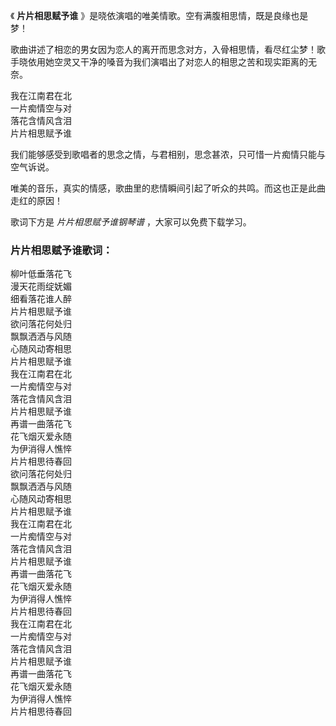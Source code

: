 

《 **片片相思赋予谁** 》是晓依演唱的唯美情歌。空有满腹相思情，既是良缘也是梦！

歌曲讲述了相恋的男女因为恋人的离开而思念对方，入骨相思情，看尽红尘梦！歌手晓依用她空灵又干净的嗓音为我们演唱出了对恋人的相思之苦和现实距离的无奈。

我在江南君在北  
一片痴情空与对  
落花含情风含泪  
片片相思赋予谁

我们能够感受到歌唱者的思念之情，与君相别，思念甚浓，只可惜一片痴情只能与空气诉说。

唯美的音乐，真实的情感，歌曲里的悲情瞬间引起了听众的共鸣。而这也正是此曲走红的原因！

歌词下方是 _片片相思赋予谁钢琴谱_ ，大家可以免费下载学习。

### 片片相思赋予谁歌词：

柳叶低垂落花飞  
漫天花雨绽妩媚  
细看落花谁人醉  
片片相思赋予谁  
欲问落花何处归  
飘飘洒洒与风随  
心随风动寄相思  
片片相思赋予谁  
我在江南君在北  
一片痴情空与对  
落花含情风含泪  
片片相思赋予谁  
再谱一曲落花飞  
花飞烟灭爱永随  
为伊消得人憔悴  
片片相思待春回  
欲问落花何处归  
飘飘洒洒与风随  
心随风动寄相思  
片片相思赋予谁  
我在江南君在北  
一片痴情空与对  
落花含情风含泪  
片片相思赋予谁  
再谱一曲落花飞  
花飞烟灭爱永随  
为伊消得人憔悴  
片片相思待春回  
我在江南君在北  
一片痴情空与对  
落花含情风含泪  
片片相思赋予谁  
再谱一曲落花飞  
花飞烟灭爱永随  
为伊消得人憔悴  
片片相思待春回

